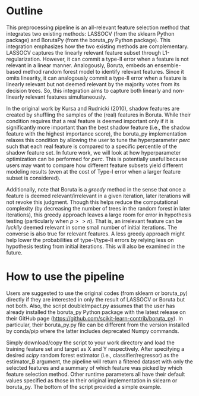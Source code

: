 # Outline
This preprocessing pipeline is an all-relevant feature selection method that integrates two existing methods: LASSOCV (from the sklearn Python package) and BorutaPy (from the boruta_py Python package). This integration emphasizes how the two existing methods are complementary. LASSOCV captures the linearly relevant feature subset through L1-regularization. However, it can commit a type-II error when a feature is not relevant in a linear manner. Analogously, Boruta, embeds an ensemble-based method random forest model to identify relevant features. Since it omits linearity, it can analogously commit a type-II error when a feature is linearly relevant but not deemed relevant by the majority votes from its decision trees. So, this integration aims to capture both linearly and non-linearly relevant features simultaneously.

In the original work by Kursa and Rudnicki (2010), shadow features are created by shuffling the samples of the (real) features in Boruta. While their condition requires that a real feature is deemed important only if it is significantly more important than the best shadow feature (i.e., the shadow feature with the highest importance score), the boruta_py implementation relaxes this condition by allowing the user to tune the hyperparameter _perc_ such that each real feature is compared to a specific percentile of the shadow feature set. In future work, we will look at how hyperparameter optimization can be performed for _perc_. This is potentially useful because users may want to compare how different feature subsets yield different modeling results (even at the cost of Type-I error when a larger feature subset is considered). 

Additionally, note that Boruta is a _greedy_ method in the sense that once a feature is deemed relevant/irrelevant in a given iteration, later iterations will not revoke this judgment. Though this helps reduce the computational complexity (by decreasing the number of trees in the random forest in later iterations), this greedy approach leaves a large room for error in hypothesis testing (particularly when $p >> n$). That is, an irrelevant feature can be _luckily_ deemed relevant in some small number of initial iterations. The converse is also true for relevant features. A less greedy approach might help lower the probabilities of type-I/type-II errors by relying less on hypothesis testing from initial iterations. This will also be examined in the future.  

# How to use the pipeline
Users are suggested to use the original codes (from sklearn or boruta_py) directly if they are interested in only the result of LASSOCV or Boruta but not both. Also, the script doubleImpact.py assumes that the user has already installed the boruta_py Python package with the latest release on their GitHub page (https://github.com/scikit-learn-contrib/boruta_py). In particular, their boruta_py.py file can be different from the version installed by conda/pip where the latter includes deprecated Numpy commands.

Simply download/copy the script to your work directory and load the training feature set and target as X and Y respectively. After specifying a desired _scipy_ random forest estimator (i.e., classifier/regressor) as the estimator_B argument, the pipeline will return a filtered dataset with only the selected features and a summary of which feature was picked by which feature selection method. Other runtime parameters all have their default values specified as those in their original implementation in sklearn or boruta_py. The bottom of the script provided a simple example. 




